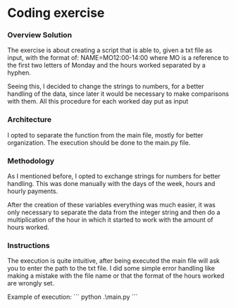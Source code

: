 # Coding exercise

### Overview Solution
The exercise is about creating a script that is able to, given a txt file as input, with the format of:
NAME=MO12:00-14:00
where MO is a reference to the first two letters of Monday and the hours worked separated by a hyphen.

Seeing this, I decided to change the strings to numbers, for a better handling of the data, since later it would be necessary to make comparisons with them. All this procedure for each worked day put as input

### Architecture
I opted to separate the function from the main file, mostly for better organization. The execution should be done to the main.py file.

### Methodology
As I mentioned before, I opted to exchange strings for numbers for better handling. This was done manually with the days of the week, hours and hourly payments.

After the creation of these variables everything was much easier, it was only necessary to separate the data from the integer string and then do a multiplication of the hour in which it started to work with the amount of hours worked.

### Instructions
The execution is quite intuitive, after being executed the main file will ask you to enter the path to the txt file. I did some simple error handling like making a mistake with the file name or that the format of the hours worked are wrongly set.

Example of execution:
´´´
    python .\main.py
´´´